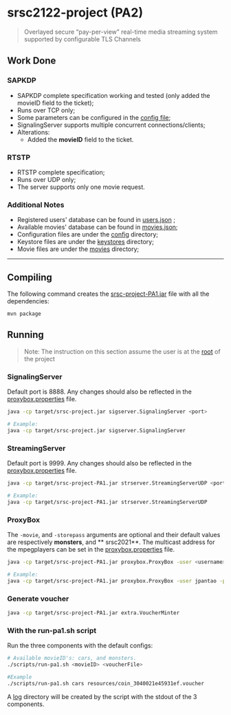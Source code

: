 # srsc2122-project (PA2)

> Overlayed secure “pay-per-view” real-time media streaming system supported by configurable TLS Channels

## Work Done

### SAPKDP

- SAPKDP complete specification working and tested (only added the movieID field to the ticket);
- Runs over TCP only;
- Some parameters can be configured in the [config file](config/sapkdp.properties);
- SignalingServer supports multiple concurrent connections/clients;
- Alterations:
    - Added the **movieID** field to the ticket.

### RTSTP

- RTSTP complete specification;
- Runs over UDP only;
- The server supports only one movie request.

### Additional Notes

- Registered users' database can be found in [users.json](resources/users.json) ;
- Available movies' database can be found in [movies.json](resources/movies.json);
- Configuration files are under the [config](config) directory;
- Keystore files are under the [keystores](keystores) directory;
- Movie files are under the [movies](movies) directory;

[comment]: <> (- Ciphersuites tested:)

[comment]: <> (    - AES/CTR/NoPadding HmacSHA512.)

---

## Compiling

The following command creates the [srsc-project-PA1.jar](target/srsc-project-PA1.jar) file with all the dependencies:

```
mvn package
```

## Running

> Note: The instruction on this section assume the user is at the [root](.) of the project

### SignalingServer

Default port is 8888. Any changes should also be reflected in the [proxybox.properties](config/proxybox.properties)
file.

```bash
java -cp target/srsc-project.jar sigserver.SignalingServer <port>

# Example:
java -cp target/srsc-project.jar sigserver.SignalingServer
```

### StreamingServer

Default port is 9999. Any changes should also be reflected in the [proxybox.properties](config/proxybox.properties)
file.

```bash
java -cp target/srsc-project-PA1.jar strserver.StreamingServerUDP <port>

# Example:
java -cp target/srsc-project-PA1.jar strserver.StreamingServerUDP 
```

### ProxyBox

The `-movie`, and `-storepass` arguments are optional and their default values are respectively **monsters**, and **
srsc2021**. The multicast address for the mpegplayers can be set in
the [proxybox.properties](config/proxybox.properties) file.

```bash
java -cp target/srsc-project-PA1.jar proxybox.ProxyBox -user <username> -password <pwd> -keystore <keystore-file> -proxyinfo <proxyinfo-file> -movie <movieID> -storepass <keystore-password>

# Example:
java -cp target/srsc-project-PA1.jar proxybox.ProxyBox -user jpantao -password password -keystore keystores/proxybox.keystore -proxyinfo config/proxybox.properties -movie cars -voucher resources/coin_3040021e45931ef.voucher
```

### Generate voucher

```bash
java -cp target/srsc-project-PA1.jar extra.VoucherMinter
```

### With the run-pa1.sh script

Run the three components with the default configs:

```bash
# Available movieID's: cars, and monsters.
./scripts/run-pa1.sh <movieID> <voucherFile>

#Example
./scripts/run-pa1.sh cars resources/coin_3040021e45931ef.voucher
```

A [log](log) directory will be created by the script with the stdout of the 3 components.





